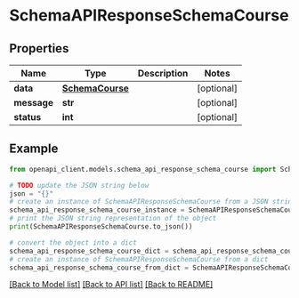 # SchemaAPIResponseSchemaCourse


## Properties

Name | Type | Description | Notes
------------ | ------------- | ------------- | -------------
**data** | [**SchemaCourse**](SchemaCourse.md) |  | [optional] 
**message** | **str** |  | [optional] 
**status** | **int** |  | [optional] 

## Example

```python
from openapi_client.models.schema_api_response_schema_course import SchemaAPIResponseSchemaCourse

# TODO update the JSON string below
json = "{}"
# create an instance of SchemaAPIResponseSchemaCourse from a JSON string
schema_api_response_schema_course_instance = SchemaAPIResponseSchemaCourse.from_json(json)
# print the JSON string representation of the object
print(SchemaAPIResponseSchemaCourse.to_json())

# convert the object into a dict
schema_api_response_schema_course_dict = schema_api_response_schema_course_instance.to_dict()
# create an instance of SchemaAPIResponseSchemaCourse from a dict
schema_api_response_schema_course_from_dict = SchemaAPIResponseSchemaCourse.from_dict(schema_api_response_schema_course_dict)
```
[[Back to Model list]](../README.md#documentation-for-models) [[Back to API list]](../README.md#documentation-for-api-endpoints) [[Back to README]](../README.md)


